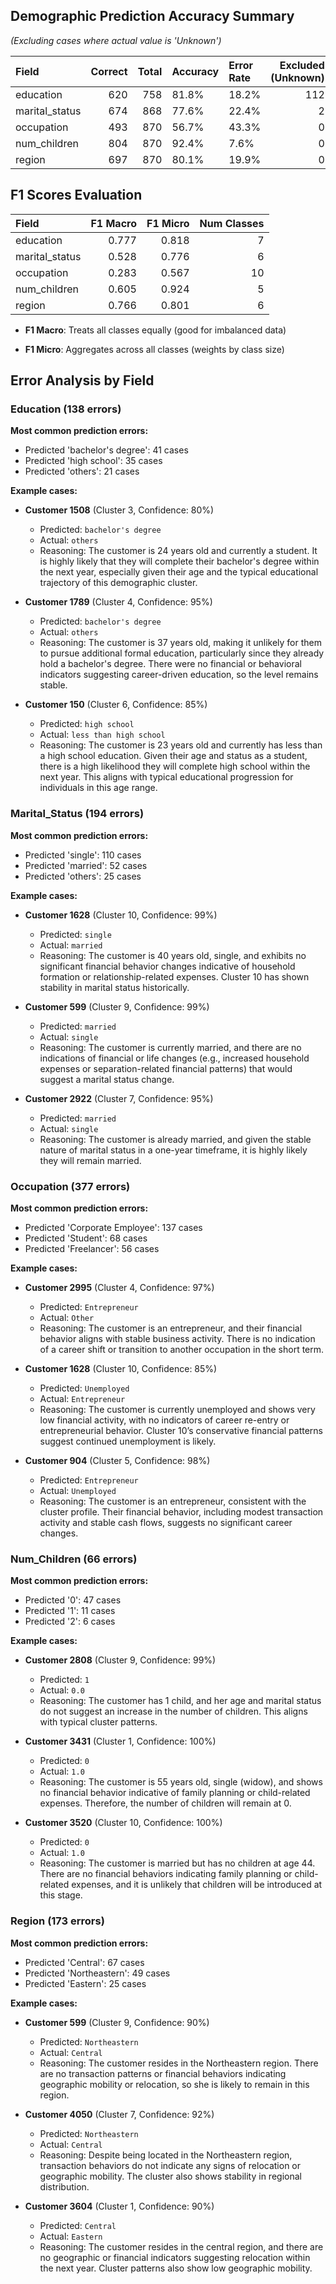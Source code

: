 ## Demographic Prediction Accuracy Summary

*(Excluding cases where actual value is 'Unknown')*

| Field          |   Correct |   Total | Accuracy   | Error Rate   |   Excluded (Unknown) |
|:---------------|----------:|--------:|:-----------|:-------------|---------------------:|
| education      |       620 |     758 | 81.8%      | 18.2%        |                  112 |
| marital_status |       674 |     868 | 77.6%      | 22.4%        |                    2 |
| occupation     |       493 |     870 | 56.7%      | 43.3%        |                    0 |
| num_children   |       804 |     870 | 92.4%      | 7.6%         |                    0 |
| region         |       697 |     870 | 80.1%      | 19.9%        |                    0 |


## F1 Scores Evaluation

| Field          |   F1 Macro |   F1 Micro |   Num Classes |
|:---------------|-----------:|-----------:|--------------:|
| education      |      0.777 |      0.818 |             7 |
| marital_status |      0.528 |      0.776 |             6 |
| occupation     |      0.283 |      0.567 |            10 |
| num_children   |      0.605 |      0.924 |             5 |
| region         |      0.766 |      0.801 |             6 |

- **F1 Macro**: Treats all classes equally (good for imbalanced data)

- **F1 Micro**: Aggregates across all classes (weights by class size)


## Error Analysis by Field


### Education (138 errors)

**Most common prediction errors:**

- Predicted 'bachelor's degree': 41 cases
- Predicted 'high school': 35 cases
- Predicted 'others': 21 cases

**Example cases:**

- **Customer 1508** (Cluster 3, Confidence: 80%)
  - Predicted: `bachelor's degree`
  - Actual: `others`
  - Reasoning: The customer is 24 years old and currently a student. It is highly likely that they will complete their bachelor's degree within the next year, especially given their age and the typical educational trajectory of this demographic cluster.

- **Customer 1789** (Cluster 4, Confidence: 95%)
  - Predicted: `bachelor's degree`
  - Actual: `others`
  - Reasoning: The customer is 37 years old, making it unlikely for them to pursue additional formal education, particularly since they already hold a bachelor's degree. There were no financial or behavioral indicators suggesting career-driven education, so the level remains stable.

- **Customer 150** (Cluster 6, Confidence: 85%)
  - Predicted: `high school`
  - Actual: `less than high school`
  - Reasoning: The customer is 23 years old and currently has less than a high school education. Given their age and status as a student, there is a high likelihood they will complete high school within the next year. This aligns with typical educational progression for individuals in this age range.

### Marital_Status (194 errors)

**Most common prediction errors:**

- Predicted 'single': 110 cases
- Predicted 'married': 52 cases
- Predicted 'others': 25 cases

**Example cases:**

- **Customer 1628** (Cluster 10, Confidence: 99%)
  - Predicted: `single`
  - Actual: `married`
  - Reasoning: The customer is 40 years old, single, and exhibits no significant financial behavior changes indicative of household formation or relationship-related expenses. Cluster 10 has shown stability in marital status historically.

- **Customer 599** (Cluster 9, Confidence: 99%)
  - Predicted: `married`
  - Actual: `single`
  - Reasoning: The customer is currently married, and there are no indications of financial or life changes (e.g., increased household expenses or separation-related financial patterns) that would suggest a marital status change.

- **Customer 2922** (Cluster 7, Confidence: 95%)
  - Predicted: `married`
  - Actual: `single`
  - Reasoning: The customer is already married, and given the stable nature of marital status in a one-year timeframe, it is highly likely they will remain married.

### Occupation (377 errors)

**Most common prediction errors:**

- Predicted 'Corporate Employee': 137 cases
- Predicted 'Student': 68 cases
- Predicted 'Freelancer': 56 cases

**Example cases:**

- **Customer 2995** (Cluster 4, Confidence: 97%)
  - Predicted: `Entrepreneur`
  - Actual: `Other`
  - Reasoning: The customer is an entrepreneur, and their financial behavior aligns with stable business activity. There is no indication of a career shift or transition to another occupation in the short term.

- **Customer 1628** (Cluster 10, Confidence: 85%)
  - Predicted: `Unemployed`
  - Actual: `Entrepreneur`
  - Reasoning: The customer is currently unemployed and shows very low financial activity, with no indicators of career re-entry or entrepreneurial behavior. Cluster 10’s conservative financial patterns suggest continued unemployment is likely.

- **Customer 904** (Cluster 5, Confidence: 98%)
  - Predicted: `Entrepreneur`
  - Actual: `Unemployed`
  - Reasoning: The customer is an entrepreneur, consistent with the cluster profile. Their financial behavior, including modest transaction activity and stable cash flows, suggests no significant career changes.

### Num_Children (66 errors)

**Most common prediction errors:**

- Predicted '0': 47 cases
- Predicted '1': 11 cases
- Predicted '2': 6 cases

**Example cases:**

- **Customer 2808** (Cluster 9, Confidence: 99%)
  - Predicted: `1`
  - Actual: `0.0`
  - Reasoning: The customer has 1 child, and her age and marital status do not suggest an increase in the number of children. This aligns with typical cluster patterns.

- **Customer 3431** (Cluster 1, Confidence: 100%)
  - Predicted: `0`
  - Actual: `1.0`
  - Reasoning: The customer is 55 years old, single (widow), and shows no financial behavior indicative of family planning or child-related expenses. Therefore, the number of children will remain at 0.

- **Customer 3520** (Cluster 10, Confidence: 100%)
  - Predicted: `0`
  - Actual: `1.0`
  - Reasoning: The customer is married but has no children at age 44. There are no financial behaviors indicating family planning or child-related expenses, and it is unlikely that children will be introduced at this stage.

### Region (173 errors)

**Most common prediction errors:**

- Predicted 'Central': 67 cases
- Predicted 'Northeastern': 49 cases
- Predicted 'Eastern': 25 cases

**Example cases:**

- **Customer 599** (Cluster 9, Confidence: 90%)
  - Predicted: `Northeastern`
  - Actual: `Central`
  - Reasoning: The customer resides in the Northeastern region. There are no transaction patterns or financial behaviors indicating geographic mobility or relocation, so she is likely to remain in this region.

- **Customer 4050** (Cluster 7, Confidence: 92%)
  - Predicted: `Northeastern`
  - Actual: `Central`
  - Reasoning: Despite being located in the Northeastern region, transaction behaviors do not indicate any signs of relocation or geographic mobility. The cluster also shows stability in regional distribution.

- **Customer 3604** (Cluster 1, Confidence: 90%)
  - Predicted: `Central`
  - Actual: `Eastern`
  - Reasoning: The customer resides in the central region, and there are no geographic or financial indicators suggesting relocation within the next year. Cluster patterns also show low geographic mobility.